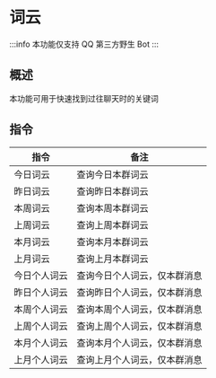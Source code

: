 # 词云

:::info
本功能仅支持 QQ 第三方野生 Bot
:::

## 概述

本功能可用于快速找到过往聊天时的关键词

## 指令

|指令|备注|
|---|----|
|今日词云|查询今日本群词云|
|昨日词云|查询昨日本群词云|
|本周词云|查询本周本群词云|
|上周词云|查询上周本群词云|
|本月词云|查询本月本群词云|
|上月词云|查询上月本群词云|
|今日个人词云|查询今日个人词云，仅本群消息|
|昨日个人词云|查询昨日个人词云，仅本群消息|
|本周个人词云|查询本周个人词云，仅本群消息|
|上周个人词云|查询上周个人词云，仅本群消息|
|本月个人词云|查询本月个人词云，仅本群消息|
|上月个人词云|查询上月个人词云，仅本群消息|
